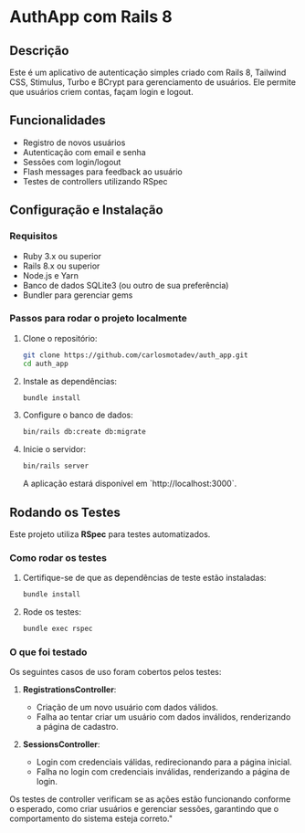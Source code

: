 # AuthApp com Rails 8

## Descrição

Este é um aplicativo de autenticação simples criado com Rails 8, Tailwind CSS, Stimulus, Turbo e BCrypt para gerenciamento de usuários. Ele permite que usuários criem contas, façam login e logout.

## Funcionalidades

- Registro de novos usuários
- Autenticação com email e senha
- Sessões com login/logout
- Flash messages para feedback ao usuário
- Testes de controllers utilizando RSpec

## Configuração e Instalação

### Requisitos

- Ruby 3.x ou superior
- Rails 8.x ou superior
- Node.js e Yarn
- Banco de dados SQLite3 (ou outro de sua preferência)
- Bundler para gerenciar gems

### Passos para rodar o projeto localmente

1. Clone o repositório:
   ```bash
   git clone https://github.com/carlosmotadev/auth_app.git
   cd auth_app
   ```

2. Instale as dependências:

   ```bash
   bundle install
   ```


3. Configure o banco de dados:

   ```bash
   bin/rails db:create db:migrate
   ```


4. Inicie o servidor:

   ```bash
   bin/rails server
   ```


   A aplicação estará disponível em \`http://localhost:3000\`.

## Rodando os Testes

Este projeto utiliza **RSpec** para testes automatizados.

### Como rodar os testes

1. Certifique-se de que as dependências de teste estão instaladas:

   ```bash
   bundle install
   ```

2. Rode os testes:

   ```bash
   bundle exec rspec
   ```

### O que foi testado

Os seguintes casos de uso foram cobertos pelos testes:

1. **RegistrationsController**:
   - Criação de um novo usuário com dados válidos.
   - Falha ao tentar criar um usuário com dados inválidos, renderizando a página de cadastro.

2. **SessionsController**:
   - Login com credenciais válidas, redirecionando para a página inicial.
   - Falha no login com credenciais inválidas, renderizando a página de login.

Os testes de controller verificam se as ações estão funcionando conforme o esperado, como criar usuários e gerenciar sessões, garantindo que o comportamento do sistema esteja correto."

